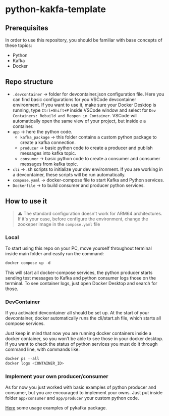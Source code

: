 # python-kakfa-template

## Prerequisites

In order to use this repository, you should be familiar with base concepts of these topics:

- Python
- Kafka
- Docker

## Repo structure

- `.devcontainer` → folder for devcontainer.json configuration file. Here you can find basic configurations for you VSCode devcontainer environment. If you want to use it, make sure your Docker Desktop is running, type `Ctrl+Shift+P` inside VSCode window and select for `Dev Containers: Rebuild and Reopen in Container`. VSCode will automatically open the same view of your project, but inside e a container.
- `app` → here the python code.
    - `kafka_package` → this folder contains a custom python package to create a kafka connection.
    - `producer` → basic python code to create a producer and publish messages into kafka topic.
    - `consumer` → basic python code to create a consumer and consumer messages from kafka topic.
- `cli` → .sh scripts to initialize your dev environment. If you are working in a devcontainer, these scripts will be run automatically.
- `compose.yaml` → docker-compose file to start Kafka and Python services.
- `Dockerfile` → to build consumer and producer python services.

## How to use it

> ⚠️ The standard configuration doesn't work for ARM64 architectures. If it's your case, before configure the environment, change the zookeper image in the `compose.yaml` file

### Local

To start using this repo on your PC, move yourself throughout terminal inside main folder and easily run the command:

```jsx
docker compose up -d
```

This will start all docker-compose services, the python producer starts sending test messages to Kafka and python consumer logs those on the terminal. To see container logs, just open Docker Desktop and search for those.

### DevContainer

If you activated devcontainer all should be set up. At the start of your devcontainer, docker automatically runs the cli/start.sh file, which starts all compose services.

Just keep in mind that now you are running docker containers inside a docker container, so you won’t be able to see those in your docker desktop. If you want to check the status of python services you must do it through command line, with commands like:

```jsx
docker ps --all
docker logs <CONTAINER_ID>
```

### Implement your own producer/consumer

As for now you just worked with basic examples of python producer and consumer, but you are encouraged to implement your owns. Just put inside folder `app/consumer` and `app/producer` your custom python code.

[Here](docs/pykafka.md) some usage examples of pykafka package.